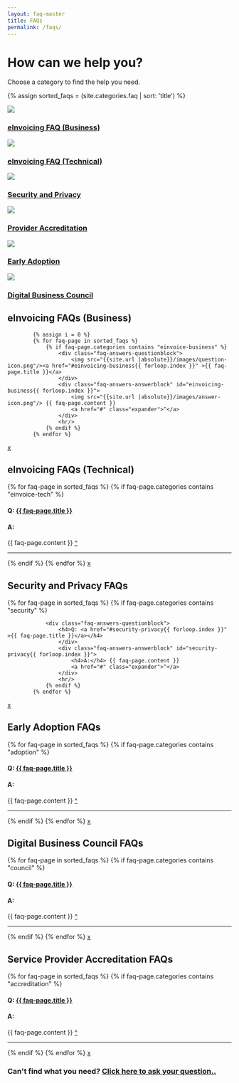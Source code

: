 ```yaml
---
layout: faq-master
title: FAQs
permalink: /faqs/
---
```


# How can we help you?

Choose a category to find the help you need.

<div class="faq-toc">

{% assign sorted_faqs = (site.categories.faq | sort: 'title') %}

<div class="faq-category">
    <img src="{{ site.url | absolute}}\images\eInvoicing-icon.png" class="category-img"/>
    <h3><a href="#einvoicing-business">eInvoicing FAQ (Business)</a></h3>
</div>

<div class="faq-category">
    <img src="{{ site.url | absolute}}\images\tech-icon.png" class="category-img"/>
    <h3><a href="#einvoicing-technical">eInvoicing FAQ (Technical)</a></h3>

</div>

<div class="faq-category">    
    <img src="{{ site.url | absolute}}\images\security-icon.png" class="category-img"/>
     <h3><a href="#security-privacy">Security and Privacy</a></h3></div>

<div class="faq-category">
    <img src="{{ site.url | absolute}}\images\accreditation-icon.png" class="category-img"/>
    <h3><a href="#provider-accreditation">Provider Accreditation</a></h3>
</div>


<div class="faq-category">
    <img src="{{ site.url | absolute}}\images\adoption-icon.png" class="category-img"/>
    <h3><a href="#early-adoption">Early Adoption</a></h3>
</div>

<div class="faq-category">
    <img src="{{ site.url | absolute}}\images\council-icon.png" class="category-img"/>
    <h3><a href="#council-faqs">Digital Business Council</a></h3>
</div>

<section id="einvoicing-business" >
<div class="faq-answers">
<h2>eInvoicing FAQs (Business)</h2>

            {% assign i = 0 %}
            {% for faq-page in sorted_faqs %}
                {% if faq-page.categories contains "einvoice-business" %}                 
                    <div class="faq-answers-questionblock">
                        <img src="{{site.url |absolute}}/images/question-icon.png"/><a href="#einvoicing-business{{ forloop.index }}" >{{ faq-page.title }}</a>
                    </div>
                    <div class="faq-answers-answerblock" id="einvoicing-business{{ forloop.index }}">
                        <img src="{{site.url |absolute}}/images/answer-icon.png"/> {{ faq-page.content }}
                        <a href="#" class="expander">^</a>
                    </div> 
                    <hr/>
                {% endif %}
            {% endfor %}
 <a href="#" class="close">x</a>
</div>
</section>

<section id="einvoicing-technical" >
<div class="faq-answers">
<h2>eInvoicing FAQs (Technical)</h2>
            {% for faq-page in sorted_faqs %}
                {% if faq-page.categories contains "einvoice-tech" %}
                <div class="faq-answers-questionblock">
                    <h4>Q: <a href="#einvoicing-technical{{ forloop.index }}" >{{ faq-page.title }}</a></h4>   
                    </div>
                    <div class="faq-answers-answerblock" id="einvoicing-technical{{ forloop.index }}">
                        <h4>A:</h4> {{ faq-page.content }}
                        <a href="#" class="expander">^</a>
                    </div> 
                    <hr/>
                {% endif %}
            {% endfor %}
 <a href="#" class="close">x</a>
</div>
</section>

<section id="security-privacy" >
<div class="faq-answers">
<h2>Security and Privacy FAQs</h2>
            {% for faq-page in sorted_faqs %}
                {% if faq-page.categories contains "security" %}

                <div class="faq-answers-questionblock">
                    <h4>Q: <a href="#security-privacy{{ forloop.index }}" >{{ faq-page.title }}</a></h4>      
                    </div>
                    <div class="faq-answers-answerblock" id="security-privacy{{ forloop.index }}">
                        <h4>A:</h4> {{ faq-page.content }}
                        <a href="#" class="expander">^</a>
                    </div> 
                    <hr/>
                {% endif %}
            {% endfor %}
 <a href="#" class="close">x</a>
</div>
</section>

<section id="early-adoption" >
<div class="faq-answers">
<h2>Early Adoption FAQs</h2>
            {% for faq-page in sorted_faqs %}
                {% if faq-page.categories contains "adoption" %}
                <div class="faq-answers-questionblock">
                   <h4>Q: <a href="#early-adoption{{ forloop.index }}" >{{ faq-page.title }}</a></h4> 
                   </div>
                    <div class="faq-answers-answerblock" id="early-adoption{{ forloop.index }}">
                        <h4>A:</h4> {{ faq-page.content }}
                        <a href="#" class="expander">^</a>
                    </div> 
                    <hr/>
                {% endif %}
            {% endfor %}
 <a href="#" class="close">x</a>
</div>
</section>

<section id="council-faqs" >
<div class="faq-answers">
<h2>Digital Business Council FAQs</h2>
            {% for faq-page in sorted_faqs %}
                {% if faq-page.categories contains "council" %}
                <div class="faq-answers-questionblock">
                    <h4>Q: <a href="#council-faqs{{ forloop.index }}" >{{ faq-page.title }}</a></h4>       
                    </div> 
                    <div class="faq-answers-answerblock" id="council-faqs{{ forloop.index }}">
                        <h4>A:</h4> {{ faq-page.content }}
                        <a href="#" class="expander">^</a>
                    </div> 
                    <hr/>
                {% endif %}
            {% endfor %}
 <a href="#" class="close">x</a>
</div>
</section>

<section id="provider-accreditation" >
<div class="faq-answers">
<h2>Service Provider Accreditation FAQs</h2>
            {% for faq-page in sorted_faqs %}
                {% if faq-page.categories contains "accreditation" %}
                <div class="faq-answers-questionblock">
                    <h4>Q: <a href="#provider-accreditation{{ forloop.index }}" >{{ faq-page.title }}</a></h4>  
                    </div>
                    <div class="faq-answers-answerblock" id="provider-accreditation{{ forloop.index }}">
                        <h4>A:</h4> {{ faq-page.content }}
                        <a href="#" class="expander">^</a>
                    </div> 
                    <hr/>
                {% endif %}
            {% endfor %}
 <a href="#" class="close">x</a>
</div>
</section>
</div>

### Can't find what you need?  [Click here to ask your question..](mailto:contact@digitalbusinesscouncil.com.au)

<script src="{{site.url | absolute}}/javascripts/classie.js"></script>
<script src="{{site.url | absolute}}/javascripts/overlay.js"></script>
